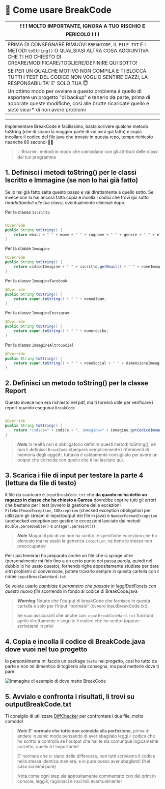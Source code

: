 # :rocket: Come usare BreakCode

| :exclamation: :exclamation: :exclamation: MOLTO IMPORTANTE, IGNORA A TUO RISCHIO E PERICOLO :exclamation: :exclamation: :exclamation: |
|-|
|PRIMA DI CONSEGNARE RIMUOVI ```BREAKCODE```, IL ```FILE TXT``` E I METODI ```toString()``` O QUALSIASI ALTRA COSA AGGIUNTIVA CHE TI HO CHIESTO DI CREARE/MODIFICARE/TOGLIERE/DEFINIRE QUI SOTTO! |
|SE PER UN QUALCHE MOTIVO NON COMPILA E TI BLOCCA TUTTI I TEST DEL CODICE NON VOGLIO SENTIRE CAZZI, LA RESPONSABILITA' E' SOLO TUA :innocent:|
|Un ottimo modo per ovviare a questo problema é quello di esportare un progetto "di backup" e tenerlo da parte, prima di apporate queste modifiche, cosí alle brutte ricaricate quello e siete sicur* di non avere problemi|

***

Implementare BreakCode è facilissimo, basta scrivere qualche metodo toString (che di sicuro la maggior parte di voi avrà già fatto) e copia incollare il codice del file java che trovate in questa repo, tempo richiesto neanche 60 secondi :ok_woman:

> :bulb: Riscrivi i metodi in modo che coincidano con gli attributi delle classi del tuo programma

## 1. Definisci i metodi toString() per le classi Iscritto e Immagine (se non lo hai già fatto) 

Se lo hai già fatto salta questo passo e vai direttamente a quello sotto.
Se invece non lo hai ancora fatto copia e incolla i codici che trovi qui sotto _riaddattandoli alle tue classi_, eventualmente eliminali dopo.

Per la classe ```Iscritto```

```java

@Override
public String toString() {
    return email + " " + nome + " " + cognome + " " + genere + " " + eta;
}
```

Per la classe ```Immagine```

```java
@Override
public String toString() {
    return codiceImmagine + " " + iscritto.getEmail() + " " + nomeImmagine + " " + tipoImmagine;
}
```

Per la classe ```ImmagineFacebook```

```java
@Override
public String toString() {
    return super.toString() + " " + nomeAlbum;
}
```
Per la classe ```ImmagineInstagram```
```java
@Override
public String toString() {
    return super.toString() + " " + numeroLike;
}
```

Per la classe ```ImmagineAltroSocial```

```java
@Override
public String toString() {
    return super.toString() + " " + nomeSocial + " " + dimensioneImmagine;
}
```

## 2. Definisci un metodo toString() per la classe Report

Questo invece non era richiesto nel pdf, ma ti tornerá utile per verificare i report quando eseguirai ```BreakCode```

```java

@Override
public String toString() {
    return "codice=" + codice + ", immagine=" + immagine.getCodiceImmagine() + ", descrizione=" + descrizione + ", timestamp=" + timestamp;
}
```

> ***Note***
> In realtà non è obbligatorio definire questi metodi toString(), se non li definisci ```BreakCode``` stamperà semplicemente i riferimenti di memoria degli oggetti, tuttavia è caldamente consigliato per avere un output che coincida con quello che ti ho lasciato qui.

## 3. Scarica i file di input per testare la parte 4 (lettura da file di testo)

Il file da scaricare é ```inputBreakCode.txt``` che **da quanto mi ha detto un ragazzo in classe che ha chiesto a Garcea** dovrebbe coprire tutti gli errori che bastano per i test (ovvero la gestione delle eccezioni ```FileNotFoundException```, ```IOException``` (checked exception obbligatiori per utilizzare gli stream di input/output dei file in java) e ```NumberFormatException``` (unchecked exception per gestire le eccezzioni lanciate dai metodi ```Double.parseDouble()``` e ```Integer.parseInt()```)

> ***Note***
> Magari il piú di voi non ha scritto le specifiche eccezioni che ho elencato ma ha usato la generica ```Exception```, va bene lo stesso non preoccupatevi

Per i piú temerari ho preparato anche un file che si spinge oltre (personalmente mi fido fino a un certo punto dei passa parola, quindi nel dubbio io ho usato questo), fornendo righe appositamente studiate per dare altri problemi di conversione, potete trovarlo sempre in questa cartella con il nome ```inputBreakCodeHard.txt```

Se volete usarlo *cambiate il parametro che passate in leggiDatiFacets con questo nuovo file* scorrendo in fondo al codice di BreakCode.java

> ***Warning***
> Notate che l'output di breakCode che fornisco in questa cartella é solo per l'input "normale" (ovvero inputBreakCode.txt), 
>
> Se vuoi assicurarti che anche con ```inputBreakCodeHard.txt``` funzioni aprilo direttamente e seguite il codice che ho scritto (oppure scrivetemi in priv)

## 4. Copia e incolla il codice di BreakCode.java dove vuoi nel tuo progetto

Io personalmente mi faccio un package ```tests``` nel progetto, così ho tutto da parte e non mi dimentico di toglierlo alla consegna, ma puoi metterlo dove ti pare

![Immagine di esempio di dove metto BreakCode](https://i.ibb.co/0qSyrN1/immagine.png)

## 5. Avvialo e confronta i risultati, li trovi su outputBreakCode.txt 

Ti consiglio di utilizzare [DiffChecker](https://www.diffchecker.com/) per confrontare i due file, molto comodo!

> ***Note***
> **E' normale che tutto non coincida alla perfezione**, prima di andare in panic mode pensando di aver sbagliato leggi il codice che ho scritto e controlla se l'output che hai te sia comunque logicamente corretto, quello è l'importante! 
>
> E' normale che ci siano delle differenze, non tutti scriviamo il codice nella stessa identica maniera, e io pure posso aver sbagliato! (Nel caso scrivimi pure)
>
> Nota come ogni step sia appositamente commentato con dei print in console, leggili, ragionaci e riscrivili eventualmente! 
